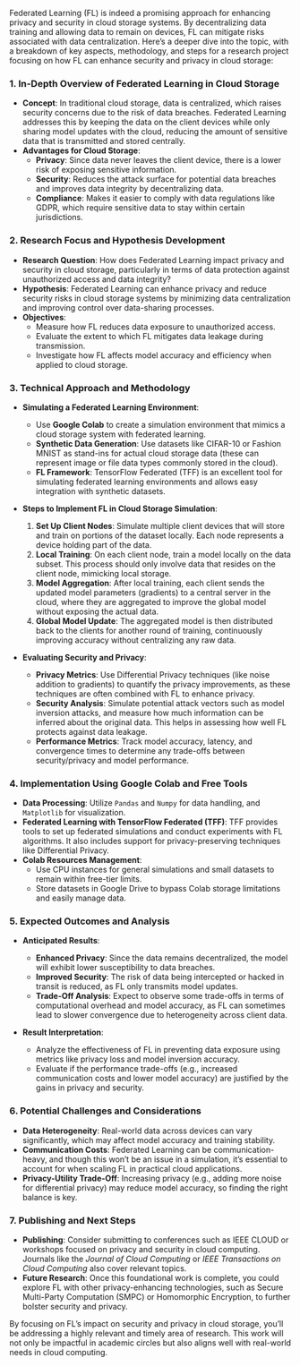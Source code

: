 Federated Learning (FL) is indeed a promising approach for enhancing privacy and security in cloud storage systems. By decentralizing data training and allowing data to remain on devices, FL can mitigate risks associated with data centralization. Here’s a deeper dive into the topic, with a breakdown of key aspects, methodology, and steps for a research project focusing on how FL can enhance security and privacy in cloud storage:

### 1. **In-Depth Overview of Federated Learning in Cloud Storage**
   - **Concept**: In traditional cloud storage, data is centralized, which raises security concerns due to the risk of data breaches. Federated Learning addresses this by keeping the data on the client devices while only sharing model updates with the cloud, reducing the amount of sensitive data that is transmitted and stored centrally.
   - **Advantages for Cloud Storage**:
     - **Privacy**: Since data never leaves the client device, there is a lower risk of exposing sensitive information.
     - **Security**: Reduces the attack surface for potential data breaches and improves data integrity by decentralizing data.
     - **Compliance**: Makes it easier to comply with data regulations like GDPR, which require sensitive data to stay within certain jurisdictions.

### 2. **Research Focus and Hypothesis Development**
   - **Research Question**: How does Federated Learning impact privacy and security in cloud storage, particularly in terms of data protection against unauthorized access and data integrity?
   - **Hypothesis**: Federated Learning can enhance privacy and reduce security risks in cloud storage systems by minimizing data centralization and improving control over data-sharing processes.
   - **Objectives**:
     - Measure how FL reduces data exposure to unauthorized access.
     - Evaluate the extent to which FL mitigates data leakage during transmission.
     - Investigate how FL affects model accuracy and efficiency when applied to cloud storage.

### 3. **Technical Approach and Methodology**
   - **Simulating a Federated Learning Environment**:
     - Use **Google Colab** to create a simulation environment that mimics a cloud storage system with federated learning.
     - **Synthetic Data Generation**: Use datasets like CIFAR-10 or Fashion MNIST as stand-ins for actual cloud storage data (these can represent image or file data types commonly stored in the cloud).
     - **FL Framework**: TensorFlow Federated (TFF) is an excellent tool for simulating federated learning environments and allows easy integration with synthetic datasets.
   
   - **Steps to Implement FL in Cloud Storage Simulation**:
     1. **Set Up Client Nodes**: Simulate multiple client devices that will store and train on portions of the dataset locally. Each node represents a device holding part of the data.
     2. **Local Training**: On each client node, train a model locally on the data subset. This process should only involve data that resides on the client node, mimicking local storage.
     3. **Model Aggregation**: After local training, each client sends the updated model parameters (gradients) to a central server in the cloud, where they are aggregated to improve the global model without exposing the actual data.
     4. **Global Model Update**: The aggregated model is then distributed back to the clients for another round of training, continuously improving accuracy without centralizing any raw data.

   - **Evaluating Security and Privacy**:
     - **Privacy Metrics**: Use Differential Privacy techniques (like noise addition to gradients) to quantify the privacy improvements, as these techniques are often combined with FL to enhance privacy.
     - **Security Analysis**: Simulate potential attack vectors such as model inversion attacks, and measure how much information can be inferred about the original data. This helps in assessing how well FL protects against data leakage.
     - **Performance Metrics**: Track model accuracy, latency, and convergence times to determine any trade-offs between security/privacy and model performance.

### 4. **Implementation Using Google Colab and Free Tools**
   - **Data Processing**: Utilize `Pandas` and `Numpy` for data handling, and `Matplotlib` for visualization.
   - **Federated Learning with TensorFlow Federated (TFF)**: TFF provides tools to set up federated simulations and conduct experiments with FL algorithms. It also includes support for privacy-preserving techniques like Differential Privacy.
   - **Colab Resources Management**:
     - Use CPU instances for general simulations and small datasets to remain within free-tier limits.
     - Store datasets in Google Drive to bypass Colab storage limitations and easily manage data.

### 5. **Expected Outcomes and Analysis**
   - **Anticipated Results**:
     - **Enhanced Privacy**: Since the data remains decentralized, the model will exhibit lower susceptibility to data breaches.
     - **Improved Security**: The risk of data being intercepted or hacked in transit is reduced, as FL only transmits model updates.
     - **Trade-Off Analysis**: Expect to observe some trade-offs in terms of computational overhead and model accuracy, as FL can sometimes lead to slower convergence due to heterogeneity across client data.
   
   - **Result Interpretation**:
     - Analyze the effectiveness of FL in preventing data exposure using metrics like privacy loss and model inversion accuracy.
     - Evaluate if the performance trade-offs (e.g., increased communication costs and lower model accuracy) are justified by the gains in privacy and security.

### 6. **Potential Challenges and Considerations**
   - **Data Heterogeneity**: Real-world data across devices can vary significantly, which may affect model accuracy and training stability.
   - **Communication Costs**: Federated Learning can be communication-heavy, and though this won’t be an issue in a simulation, it’s essential to account for when scaling FL in practical cloud applications.
   - **Privacy-Utility Trade-Off**: Increasing privacy (e.g., adding more noise for differential privacy) may reduce model accuracy, so finding the right balance is key.

### 7. **Publishing and Next Steps**
   - **Publishing**: Consider submitting to conferences such as IEEE CLOUD or workshops focused on privacy and security in cloud computing. Journals like the *Journal of Cloud Computing* or *IEEE Transactions on Cloud Computing* also cover relevant topics.
   - **Future Research**: Once this foundational work is complete, you could explore FL with other privacy-enhancing technologies, such as Secure Multi-Party Computation (SMPC) or Homomorphic Encryption, to further bolster security and privacy.

By focusing on FL’s impact on security and privacy in cloud storage, you’ll be addressing a highly relevant and timely area of research. This work will not only be impactful in academic circles but also aligns well with real-world needs in cloud computing.
